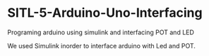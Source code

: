 # SITL-5-Arduino-Uno-Interfacing
Programing arduino using simulink and interfacing POT and LED </br>

We used Simulink inorder to interface arduino with Led and POT.
